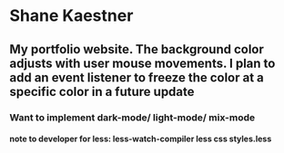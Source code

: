 # Shane Kaestner

## My portfolio website. The background color adjusts with user mouse movements. I plan to add an event listener to freeze the color at a specific color in a future update

### Want to implement dark-mode/ light-mode/ mix-mode

#### note to developer for less: less-watch-compiler less css styles.less
